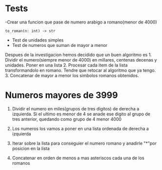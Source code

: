 # Tests

-Crear una funcion que pase de numero arabigo a romano(menor de 4000)
```
to_roman(n: int) -> str
```
- Test de unidades simples
- Test de numeros que suman de mayor a menor

Despues de la investigacion hemos decidido que un buen algoritmo es 
    1. Dividir el numero(siempre menor de 4000) en millares, centenas decenas y unidades. Poner en una lista
    2. Procesar cada item de la lista transformandolo en romano. Tendre que retocar al algoritmo que ya tengo.
    3. Concatenar de mayor a menor los simbolos romanos obtenidos.

# Numeros mayores de 3999
1. Dividir el numero en miles(grupos de tres digitos) de derecha a izquierda. Si el ultimo es menor de 4 se anade ese digito al grupo de tres anterior, quedando como grupo de 4 menor 4000

2. Los numeros los vamos a poner en una lista ordenada de derecha a izquierda

3. Iterar sobre la lista para conseguier el numero romano y anadirle "*"por posicion en la lista

4. Concatenar en orden de menos a mas asteriscos cada una de los romanos